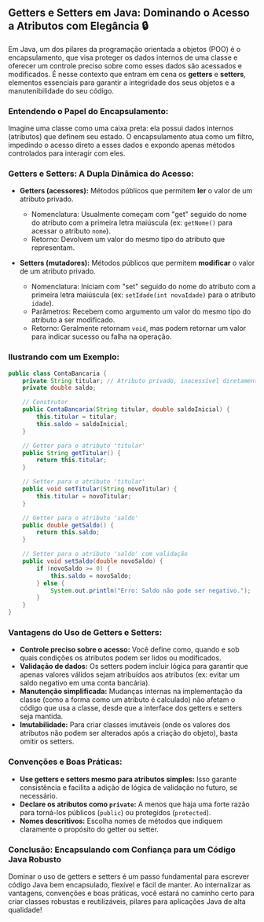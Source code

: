 ## Getters e Setters em Java: Dominando o Acesso a Atributos com Elegância 🔒

Em Java, um dos pilares da programação orientada a objetos (POO) é o encapsulamento, que visa proteger os dados internos de uma classe e oferecer um controle preciso sobre como esses dados são acessados e modificados. É nesse contexto que entram em cena os **getters** e **setters**, elementos essenciais para garantir a integridade dos seus objetos e a manutenibilidade do seu código.

### Entendendo o Papel do Encapsulamento:

Imagine uma classe como uma caixa preta: ela possui dados internos (atributos) que definem seu estado. O encapsulamento atua como um filtro, impedindo o acesso direto a esses dados e expondo apenas métodos controlados para interagir com eles.

### Getters e Setters: A Dupla Dinâmica do Acesso:

* **Getters (acessores):**  Métodos públicos que permitem **ler** o valor de um atributo privado.
    * Nomenclatura: Usualmente começam com "get" seguido do nome do atributo com a primeira letra maiúscula (ex: `getNome()` para acessar o atributo `nome`).
    * Retorno:  Devolvem um valor do mesmo tipo do atributo que representam.

* **Setters (mutadores):**  Métodos públicos que permitem **modificar** o valor de um atributo privado.
    * Nomenclatura:  Iniciam com "set" seguido do nome do atributo com a primeira letra maiúscula (ex: `setIdade(int novaIdade)` para o atributo `idade`).
    * Parâmetros:  Recebem como argumento um valor do mesmo tipo do atributo a ser modificado.
    * Retorno: Geralmente retornam `void`, mas podem retornar um valor para indicar sucesso ou falha na operação.

### Ilustrando com um Exemplo:

```java
public class ContaBancaria {
    private String titular; // Atributo privado, inacessível diretamente
    private double saldo;   

    // Construtor
    public ContaBancaria(String titular, double saldoInicial) {
        this.titular = titular;
        this.saldo = saldoInicial;
    }

    // Getter para o atributo 'titular'
    public String getTitular() {
        return this.titular; 
    }

    // Setter para o atributo 'titular'
    public void setTitular(String novoTitular) {
        this.titular = novoTitular; 
    }

    // Getter para o atributo 'saldo'
    public double getSaldo() {
        return this.saldo;
    }

    // Setter para o atributo 'saldo' com validação
    public void setSaldo(double novoSaldo) {
        if (novoSaldo >= 0) { 
            this.saldo = novoSaldo;
        } else {
            System.out.println("Erro: Saldo não pode ser negativo.");
        }
    }
}
```

### Vantagens do Uso de Getters e Setters:

* **Controle preciso sobre o acesso:**  Você define como, quando e sob quais condições os atributos podem ser lidos ou modificados.
* **Validação de dados:**  Os setters podem incluir lógica para garantir que apenas valores válidos sejam atribuídos aos atributos (ex: evitar um saldo negativo em uma conta bancária).
* **Manutenção simplificada:** Mudanças internas na implementação da classe (como a forma como um atributo é calculado) não afetam o código que usa a classe, desde que a interface dos getters e setters seja mantida.
* **Imutabilidade:**  Para criar classes imutáveis (onde os valores dos atributos não podem ser alterados após a criação do objeto), basta omitir os setters.

###  Convenções e Boas Práticas:

* **Use getters e setters mesmo para atributos simples:**  Isso garante consistência e facilita a adição de lógica de validação no futuro, se necessário.
* **Declare os atributos como `private`:** A menos que haja uma forte razão para torná-los públicos (`public`) ou protegidos (`protected`).
* **Nomes descritivos:** Escolha nomes de métodos que indiquem claramente o propósito do getter ou setter.

### Conclusão: Encapsulando com Confiança para um Código Java Robusto

Dominar o uso de getters e setters é um passo fundamental para escrever código Java bem encapsulado, flexível e fácil de manter. Ao internalizar as vantagens, convenções e boas práticas, você estará no caminho certo para criar classes robustas e reutilizáveis, pilares para aplicações Java de alta qualidade! 
